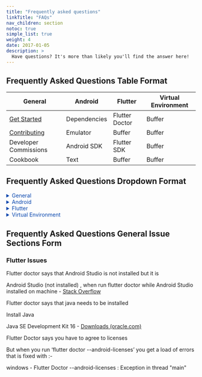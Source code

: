 ```yaml
---
title: "Frequently asked questions"
linkTitle: "FAQs"
nav_children: section
notoc: true
simple_list: true
weight: 4
date: 2017-01-05
description: >
  Have questions? It's more than likely you'll find the answer here!
---
```



## Frequently Asked Questions Table Format

| General | Android | Flutter | Virtual Environment |
| --- | --- | --- | --- |
| [Get Started](/docs/get-started/) | Dependencies | Flutter Doctor | Buffer |
| [Contributing](/docs/resources/#contribution-guidelines) | Emulator | Buffer | Buffer |
| Developer Commissions | Android SDK | Flutter SDK | Buffer |
| Cookbook | Text | Buffer | Buffer |

## Frequently Asked Questions Dropdown Format
<details>
  <summary style= "color: #0645AD">General</summary>
  
  + [Get Started](/docs/get-started/)
  + [Contributing](/docs/resources/#contribution-guidelines)
</details>

<details>
  <summary style= "color: #0645AD">Android</summary>
  
  ## Heading
  1. A numbered
  2. list
     * With some
     * Sub bullets
</details>

<details>
  <summary style= "color: #0645AD">Flutter</summary>
  
  ## Heading
  1. A numbered
  2. list
     * With some
     * Sub bullets
</details>

<details>
  <summary style= "color: #0645AD">Virtual Environment</summary>
  
  ## Heading
  1. A numbered
  2. list
     * With some
     * Sub bullets
</details>

## Frequently Asked Questions General Issue Sections Form

### Flutter Issues

Flutter doctor says that Android Studio is not installed but it is

Android Studio (not installed) , when run flutter doctor while Android Studio installed on machine - [Stack Overflow](https://stackoverflow.com/questions/59647791/tag-android-studio-not-installed-when-run-flutter-doctor-while-android)


Flutter doctor says that java needs to be installed

Install Java

Java SE Development Kit 16 - [Downloads (oracle.com)](https://www.oracle.com/java/technologies/javase-jdk16-downloads.html)


Flutter Doctor says you have to agree to licenses

But when you run ‘flutter doctor --android-licenses’ you get a load of errors that is fixed with :-

windows - Flutter Doctor --android-licenses : Exception in thread "main" 



